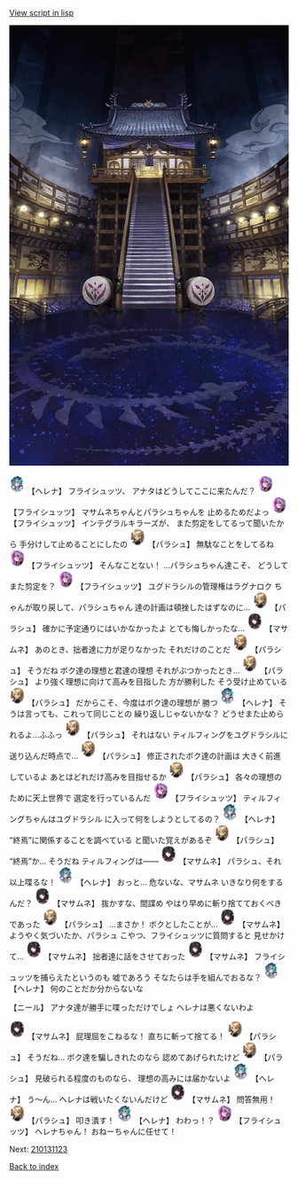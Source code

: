 [View script in lisp](../scripts/210131121.txt)

![masamune_arena.png](../images/backgrounds/masamune_arena.png)

<img src="../images/units/5302811.png" alt="5302811.png" height="34"/>
【ヘレナ】
フライシュッツ、
アナタはどうしてここに来たんだ？

<img src="../images/units/5502721.png" alt="5502721.png" height="34"/>
【フライシュッツ】
マサムネちゃんとパラシュちゃんを
止めるためだよっ

<img src="../images/units/5502721.png" alt="5502721.png" height="34"/>
【フライシュッツ】
インテグラルキラーズが、
また剪定をしてるって聞いたから
手分けして止めることにしたの

<img src="../images/units/5200431.png" alt="5200431.png" height="34"/>
【パラシュ】
無駄なことをしてるね

<img src="../images/units/5502721.png" alt="5502721.png" height="34"/>
【フライシュッツ】
そんなことない！
…パラシュちゃん達こそ、
どうしてまた剪定を？

<img src="../images/units/5502721.png" alt="5502721.png" height="34"/>
【フライシュッツ】
ユグドラシルの管理権はラグナロク
ちゃんが取り戻して、パラシュちゃん
達の計画は頓挫したはずなのに…

<img src="../images/units/5200431.png" alt="5200431.png" height="34"/>
【パラシュ】
確かに予定通りにはいかなかったよ
とても悔しかったな…

<img src="../images/units/5100131.png" alt="5100131.png" height="34"/>
【マサムネ】
あのとき、拙者達に力が足りなかった
それだけのことだ

<img src="../images/units/5200431.png" alt="5200431.png" height="34"/>
【パラシュ】
そうだね
ボク達の理想と君達の理想
それがぶつかったとき…

<img src="../images/units/5200431.png" alt="5200431.png" height="34"/>
【パラシュ】
より強く理想に向けて高みを目指した
方が勝利した
そう受け止めている

<img src="../images/units/5200431.png" alt="5200431.png" height="34"/>
【パラシュ】
だからこそ、今度はボク達の理想が
勝つ

<img src="../images/units/5302811.png" alt="5302811.png" height="34"/>
【ヘレナ】
そうは言っても、これって同じことの
繰り返しじゃないかな？
どうせまた止められるよ…ふふっ

<img src="../images/units/5200431.png" alt="5200431.png" height="34"/>
【パラシュ】
それはない
ティルフィングをユグドラシルに
送り込んだ時点で…

<img src="../images/units/5200431.png" alt="5200431.png" height="34"/>
【パラシュ】
修正されたボク達の計画は
大きく前進しているよ
あとはどれだけ高みを目指せるか

<img src="../images/units/5200431.png" alt="5200431.png" height="34"/>
【パラシュ】
各々の理想のために天上世界で
選定を行っているんだ

<img src="../images/units/5502721.png" alt="5502721.png" height="34"/>
【フライシュッツ】
ティルフィングちゃんはユグドラシル
に入って何をしようとしてるの？

<img src="../images/units/5302811.png" alt="5302811.png" height="34"/>
【ヘレナ】
“終焉”に関係することを調べている
と聞いた覚えがあるぞ

<img src="../images/units/5200431.png" alt="5200431.png" height="34"/>
【パラシュ】
“終焉”か…
そうだね
ティルフィングは――

<img src="../images/units/5100131.png" alt="5100131.png" height="34"/>
【マサムネ】
パラシュ、それ以上喋るな！

<img src="../images/units/5302811.png" alt="5302811.png" height="34"/>
【ヘレナ】
おっと…
危ないな、マサムネ
いきなり何をするんだ？

<img src="../images/units/5100131.png" alt="5100131.png" height="34"/>
【マサムネ】
抜かすな、間諜め
やはり早めに斬り捨てておくべき
であった

<img src="../images/units/5200431.png" alt="5200431.png" height="34"/>
【パラシュ】
…まさか！
ボクとしたことが…

<img src="../images/units/5100131.png" alt="5100131.png" height="34"/>
【マサムネ】
ようやく気づいたか、パラシュ
こやつ、フライシュッツに質問すると
見せかけて…

<img src="../images/units/5100131.png" alt="5100131.png" height="34"/>
【マサムネ】
拙者達に話をさせておった

<img src="../images/units/5100131.png" alt="5100131.png" height="34"/>
【マサムネ】
フライシュッツを捕らえたというのも
嘘であろう
そなたらは手を組んでおるな？

<img src="../images/units/5302811.png" alt="5302811.png" height="34"/>
【ヘレナ】
何のことだか分からないな

【ニール】
アナタ達が勝手に喋っただけでしょ
ヘレナは悪くないわよ

<img src="../images/units/5100131.png" alt="5100131.png" height="34"/>
【マサムネ】
屁理屈をこねるな！
直ちに斬って捨てる！

<img src="../images/units/5200431.png" alt="5200431.png" height="34"/>
【パラシュ】
そうだね…
ボク達を騙しきれたのなら
認めてあげられたけど

<img src="../images/units/5200431.png" alt="5200431.png" height="34"/>
【パラシュ】
見破られる程度のものなら、
理想の高みには届かないよ

<img src="../images/units/5302811.png" alt="5302811.png" height="34"/>
【ヘレナ】
う～ん…
ヘレナは戦いたくないんだけど

<img src="../images/units/5100131.png" alt="5100131.png" height="34"/>
【マサムネ】
問答無用！

<img src="../images/units/5200431.png" alt="5200431.png" height="34"/>
【パラシュ】
叩き潰す！

<img src="../images/units/5302811.png" alt="5302811.png" height="34"/>
【ヘレナ】
わわっ！？

<img src="../images/units/5502721.png" alt="5502721.png" height="34"/>
【フライシュッツ】
ヘレナちゃん！
おねーちゃんに任せて！

Next: [210131123](210131123.md)

[Back to index](index.md)
